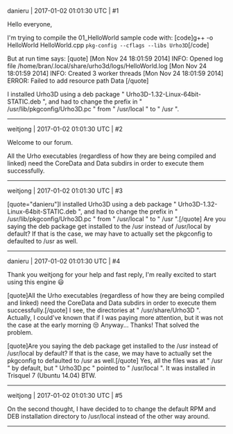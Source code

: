 danieru | 2017-01-02 01:01:30 UTC | #1

Hello everyone,

I'm trying to compile the 01_HelloWorld sample code with: [code]g++ -o HelloWorld HelloWorld.cpp `pkg-config --cflags --libs Urho3D`[/code] 

But at run time says:
[quote]
[Mon Nov 24 18:01:59 2014] INFO: Opened log file /home/bran/.local/share/urho3d/logs/HelloWorld.log
[Mon Nov 24 18:01:59 2014] INFO: Created 3 worker threads
[Mon Nov 24 18:01:59 2014] ERROR: Failed to add resource path Data
[/quote]

I installed Urho3D using a deb package " Urho3D-1.32-Linux-64bit-STATIC.deb ", and had to change the prefix in " /usr/lib/pkgconfig/Urho3D.pc " from " /usr/local " to " /usr ".

-------------------------

weitjong | 2017-01-02 01:01:30 UTC | #2

Welcome to our forum.

All the Urho executables (regardless of how they are being compiled and linked) need the CoreData and Data subdirs in order to execute them successfully.

-------------------------

weitjong | 2017-01-02 01:01:30 UTC | #3

[quote="danieru"]I installed Urho3D using a deb package " Urho3D-1.32-Linux-64bit-STATIC.deb ", and had to change the prefix in " /usr/lib/pkgconfig/Urho3D.pc " from " /usr/local " to " /usr ".[/quote]
Are you saying the deb package get installed to the /usr instead of /usr/local by default? If that is the case, we may have to actually set the pkgconfig to defaulted to /usr as well.

-------------------------

danieru | 2017-01-02 01:01:30 UTC | #4

Thank you weitjong for your help and fast reply, I'm really excited to start using this engine :smiley:

[quote]All the Urho executables (regardless of how they are being compiled and linked) need the CoreData and Data subdirs in order to execute them successfully.[/quote]
I see, the directories at " /usr/share/Urho3D ". Actually, I could've known that if I was paying more attention, but it was not the case at the early morning :unamused:
Anyway... Thanks! That solved the problem.

[quote]Are you saying the deb package get installed to the /usr instead of /usr/local by default? If that is the case, we may have to actually set the pkgconfig to defaulted to /usr as well.[/quote]
Yes, all the files was at " /usr " by default, but " Urho3D.pc " pointed to " /usr/local ". It was installed in Trisquel 7 (Ubuntu 14.04) BTW.

-------------------------

weitjong | 2017-01-02 01:01:30 UTC | #5

On the second thought, I have decided to to change the default RPM and DEB installation directory to /usr/local instead of the other way around.

-------------------------


